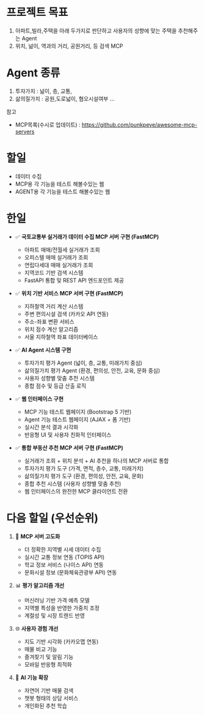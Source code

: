 # 프로젝트 목표
1. 아파트,빌라,주택을 아래 두가지로 판단하고 사용자의 성향에 맞는 주택을 추천해주는 Agent
2. 위치, 넒이, 역과의 거리, 공원거리, 등 검색 MCP 

# Agent 종류
1. 투자가치 : 넒이, 층, 교통, 
2. 삶의질가치 : 공원,도로넓이, 혐오시설여부 ... 

참고
- MCP목록(수시로 업데이트) : https://github.com/punkpeye/awesome-mcp-servers


# 할일
- 데이터 수집
- MCP용 각 기능을 테스트 해볼수있는 웹
- AGENT용 각 기능을 테스트 해볼수있는 웹

# 한일
- ✅ **국토교통부 실거래가 데이터 수집 MCP 서버 구현 (FastMCP)**
  - 아파트 매매/전월세 실거래가 조회
  - 오피스텔 매매 실거래가 조회  
  - 연립다세대 매매 실거래가 조회
  - 지역코드 기반 검색 시스템
  - FastAPI 통합 및 REST API 엔드포인트 제공

- ✅ **위치 기반 서비스 MCP 서버 구현 (FastMCP)**
  - 지하철역 거리 계산 시스템
  - 주변 편의시설 검색 (카카오 API 연동)
  - 주소-좌표 변환 서비스
  - 위치 점수 계산 알고리즘
  - 서울 지하철역 좌표 데이터베이스

- ✅ **AI Agent 시스템 구현**
  - 투자가치 평가 Agent (넓이, 층, 교통, 미래가치 중심)
  - 삶의질가치 평가 Agent (환경, 편의성, 안전, 교육, 문화 중심)
  - 사용자 성향별 맞춤 추천 시스템
  - 종합 점수 및 등급 산출 로직

- ✅ **웹 인터페이스 구현**
  - MCP 기능 테스트 웹페이지 (Bootstrap 5 기반)
  - Agent 기능 테스트 웹페이지 (AJAX + 폼 기반)
  - 실시간 분석 결과 시각화
  - 반응형 UI 및 사용자 친화적 인터페이스

- ✅ **통합 부동산 추천 MCP 서버 구현 (FastMCP)**
  - 실거래가 조회 + 위치 분석 + AI 추천을 하나의 MCP 서버로 통합
  - 투자가치 평가 도구 (가격, 면적, 층수, 교통, 미래가치)
  - 삶의질가치 평가 도구 (환경, 편의성, 안전, 교육, 문화)
  - 종합 추천 시스템 (사용자 성향별 맞춤 추천)
  - 웹 인터페이스의 완전한 MCP 클라이언트 전환

# 다음 할일 (우선순위)
1. 🔧 **MCP 서버 고도화**
   - 더 정확한 지역별 시세 데이터 수집
   - 실시간 교통 정보 연동 (TOPIS API)
   - 학교 정보 서비스 (나이스 API) 연동
   - 문화시설 정보 (문화체육관광부 API) 연동

2. 📊 **평가 알고리즘 개선**
   - 머신러닝 기반 가격 예측 모델
   - 지역별 특성을 반영한 가중치 조정
   - 계절성 및 시장 트렌드 반영

3. 🌐 **사용자 경험 개선**
   - 지도 기반 시각화 (카카오맵 연동)
   - 매물 비교 기능
   - 즐겨찾기 및 알림 기능
   - 모바일 반응형 최적화

4. 🤖 **AI 기능 확장**
   - 자연어 기반 매물 검색
   - 챗봇 형태의 상담 서비스
   - 개인화된 추천 학습

